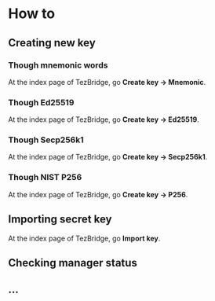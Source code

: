 # How to

## Creating new key
### Though mnemonic words
At the index page of TezBridge, go **Create key -> Mnemonic**.

<gif-loader src="/imgs/create_key_mnemonic.gif" />

### Though Ed25519
At the index page of TezBridge, go **Create key -> Ed25519**.

<gif-loader src="/imgs/create_key_ed25519.gif" />

### Though Secp256k1
At the index page of TezBridge, go **Create key -> Secp256k1**.

<gif-loader src="/imgs/create_key_secp256k1.gif" />

### Though NIST P256
At the index page of TezBridge, go **Create key -> P256**.

<gif-loader src="/imgs/create_key_p256.gif" />

## Importing secret key
At the index page of TezBridge, go **Import key**.

<gif-loader src="/imgs/import_key.gif" />

## Checking manager status

## ...